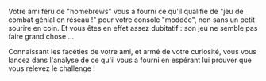 Votre ami féru de "homebrews" vous a fourni ce qu'il qualifie de "jeu de combat génial en réseau !" pour votre console "moddée", non sans un petit sourire en coin. Et vous êtes en effet assez dubitatif : son jeu ne semble pas faire grand chose ...

Connaissant les facéties de votre ami, et armé de votre curiosité, vous vous lancez dans l'analyse de ce qu'il vous a fourni en espérant lui prouver que vous relevez le challenge !
